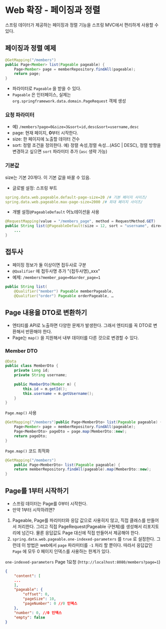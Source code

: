 # Web 확장 - 페이징과 정렬

스프링 데이터가 제공하는 페이징과 정렬 기능을 스프링 MVC에서 편리하게 사용할 수 있다.

## 페이징과 정렬 예제

```java
@GetMapping("/members")
public Page<Member> list(Pageable pageable) {
	Page<Member> page = memberRepository.findAll(pageable);
	return page;
}
```

- 파라미터로 `Pageable` 을 받을 수 있다.
- `Pageable` 은 인터페이스, 실제는 `org.springframework.data.domain.PageRequest` 객체 생성

### 요청 파라미터

- 예) `/members?page=0&size=3&sort=id,desc&sort=username,desc`
- page: 현재 페이지, **0**부터 시작한다.
- size: 한 페이지에 노출할 데이터 건수
- sort: 정렬 조건을 정의한다. 예) 정렬 속성,정렬 속성…(ASC | DESC), 정렬 방향을 변경하고 싶으면 `sort` 파라미터 추가 (`asc` 생략 가능)

### 기본값

size는 기본 20개다. 이 기본 값을 바꿀 수 있음.

- 글로벌 설정: 스프링 부트

```yml
spring.data.web.pageable.default-page-size=20 /# 기본 페이지 사이즈/
spring.data.web.pageable.max-page-size=2000 /# 최대 페이지 사이즈/
```

- 개별 설정`@PageableDefault` 어노테이션을 사용

```java
@RequestMapping(value = "/members_page", method = RequestMethod.GET)
public String list(@PageableDefault(size = 12, sort = "username", direction = Sort.Direction.DESC) Pageable pageable) {
	...
}
```

## 접두사

- 페이징 정보가 둘 이상이면 접두사로 구분
- `@Qualifier` 에 접두사명 추가 "{접두사명}_xxx"
- 예제: `/members?member_page=0&order_page=1`

```java
public String list(
	@Qualifier("member") Pageable memberPageable,
	@Qualifier("order") Pageable orderPageable, …
```

## Page 내용을 DTO로 변환하기

- 엔티티를 API로 노출하면 다양한 문제가 발생한다. 그래서 엔티티를 꼭 DTO로 변환해서 반환해야 한다.
- Page는 `map()` 을 지원해서 내부 데이터를 다른 것으로 변경할 수 있다.

### Member DTO

```java
@Data
public class MemberDto {
	private Long id;
	private String username;
	
	public MemberDto(Member m) {
		this.id = m.getId();
		this.username = m.getUsername();
	}
}
```

`Page.map()` 사용

```java
@GetMapping("/members")public Page<MemberDto> list(Pageable pageable) {
	Page<Member> page = memberRepository.findAll(pageable);
	Page<MemberDto> pageDto = page.map(MemberDto::new);
	return pageDto;
}
```

`Page.map()` 코드 최적화

```java
@GetMapping("/members")
	public Page<MemberDto> list(Pageable pageable) {
	return memberRepository.findAll(pageable).map(MemberDto::new);
}
```

## Page를 1부터 시작하기

- 스프링 데이터는 Page를 0부터 시작한다.
- 만약 1부터 시작하려면?

1. Pageable, Page를 파리미터와 응답 값으로 사용히지 않고, 직접 클래스를 만들어서 처리한다. 그리고 직접 PageRequest(Pageable 구현체)를 생성해서 리포지토리에 넘긴다. 물론 응답값도 Page 대신에 직접 만들어서 제공해야 한다.
2. `spring.data.web.pageable.one-indexed-parameters` 를 `true` 로 설정한다. 그런데 이 방법은 web에서 `page` 파라미터를 `-1` 처리 할 뿐이다. 따라서 응답값인 `Page` 에 모두 0 페이지 인덱스를 사용하는 한계가 있다.

`one-indexed-parameters` Page 1요청 (`http://localhost:8080/members?page=1`)

```json
{
	"content": [
	...
	],
	"pageable": {
		"offset": 0,
		"pageSize": 10,
		"pageNumber": 0 //0 인덱스
	},
	"number": 0, //0 인덱스
	"empty": false
}
```
